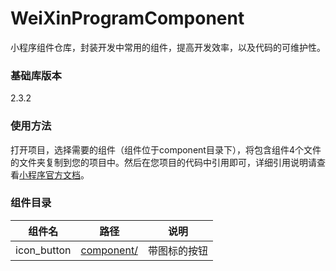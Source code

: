 # WeiXinProgramComponent

小程序组件仓库，封装开发中常用的组件，提高开发效率，以及代码的可维护性。

### 基础库版本

2.3.2

### 使用方法

打开项目，选择需要的组件（组件位于component目录下），将包含组件4个文件的文件夹复制到您的项目中。然后在您项目的代码中引用即可，详细引用说明请查看[小程序官方文档](https://developers.weixin.qq.com/miniprogram/dev/framework/custom-component/)。

### 组件目录

| 组件名 | 路径 | 说明 |
| ------ | ------ | ------ |
| icon_button | [component/](component/) | 带图标的按钮 |
